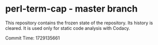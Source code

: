 # perl-term-cap - master branch

This repository contains the frozen state of the repository.
Its history is cleared. It is used only for static code
analysis with Codacy.

Commit Time: 1729135661